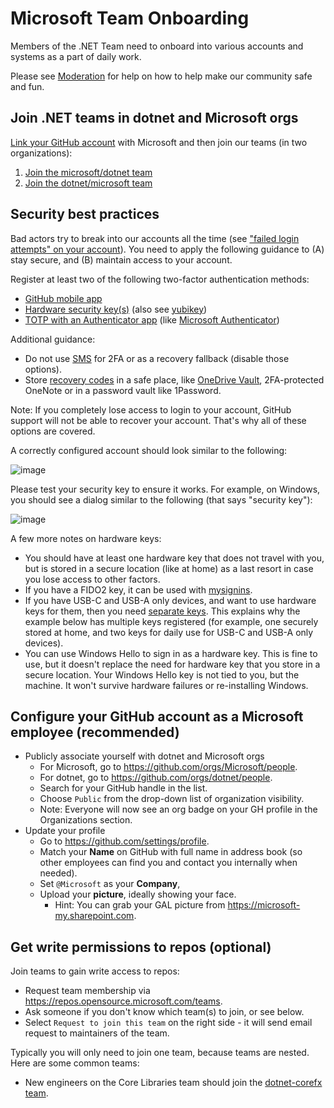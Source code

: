 # Microsoft Team Onboarding

Members of the .NET Team need to onboard into various accounts and systems as a part of daily work.

Please see [Moderation](./moderation.md) for help on how to help make our community safe and fun.

## Join .NET teams in dotnet and Microsoft orgs

[Link your GitHub account](https://repos.opensource.microsoft.com/link) with Microsoft and then join our teams (in two organizations):

1. [Join the microsoft/dotnet team](https://repos.opensource.microsoft.com/Microsoft/teams/dotnet/join/)
1. [Join the dotnet/microsoft team](https://repos.opensource.microsoft.com/dotnet/teams/microsoft/join/)

## Security best practices

Bad actors try to break into our accounts all the time (see ["failed login attempts" on your account](https://github.com/settings/security-log?q=action%3Auser.failed_login)). You need to apply the following guidance to (A) stay secure, and (B) maintain access to your account.

Register at least two of the following two-factor authentication methods:

* [GitHub mobile app](https://github.blog/2022-01-25-secure-your-github-account-github-mobile-2fa/)
* [Hardware security key(s)](https://docs.github.com/authentication/securing-your-account-with-two-factor-authentication-2fa/configuring-two-factor-authentication#configuring-two-factor-authentication-using-a-security-key) (also see [yubikey](https://www.yubico.com/works-with-yubikey/catalog/github/))
* [TOTP with an Authenticator app](https://docs.github.com/authentication/securing-your-account-with-two-factor-authentication-2fa/configuring-two-factor-authentication#configuring-two-factor-authentication-using-a-totp-mobile-app) (like [Microsoft Authenticator](https://support.microsoft.com/account-billing/download-and-install-the-microsoft-authenticator-app-351498fc-850a-45da-b7b6-27e523b8702a))

Additional guidance:

* Do not use [SMS](https://en.wikipedia.org/wiki/SIM_swap_scam) for 2FA or as a recovery fallback (disable those options).
* Store [recovery codes](https://docs.github.com/authentication/securing-your-account-with-two-factor-authentication-2fa/configuring-two-factor-authentication-recovery-methods) in a safe place, like [OneDrive Vault](https://www.microsoft.com/microsoft-365/onedrive/personal-vault), 2FA-protected OneNote or in a password vault like 1Password.

Note: If you completely lose access to login to your account, GitHub support will not be able to recover your account. That's why all of these options are covered.

A correctly configured account should look similar to the following:

![image](https://user-images.githubusercontent.com/2608468/166490511-557e41e3-2fe0-45a6-a67b-425bf6800be1.png)

Please test your security key to ensure it works. For example, on Windows, you should see a dialog similar to the following (that says "security key"):

![image](https://user-images.githubusercontent.com/2608468/83581665-56980400-a4f4-11ea-8096-ddd553d28e18.png)

A few more notes on hardware keys:

* You should have at least one hardware key that does not travel with you, but is stored in a secure location (like at home) as a last resort in case you lose access to other factors.
* If you have a FIDO2 key, it can be used with [mysignins](https://mysignins.microsoft.com/).
* If you have USB-C and USB-A only devices, and want to use hardware keys for them, then you need [separate keys](https://www.yubico.com/works-with-yubikey/catalog/github/). This explains why the example below has multiple keys registered (for example, one securely stored at home, and two keys for daily use for USB-C and USB-A only devices).
* You can use Windows Hello to sign in as a hardware key. This is fine to use, but it doesn't replace the need for hardware key that you store in a secure location. Your Windows Hello key is not tied to you, but the machine. It won't survive hardware failures or re-installing Windows.

## Configure your GitHub account as a Microsoft employee (recommended)

* Publicly associate yourself with dotnet and Microsoft orgs
  * For Microsoft, go to <https://github.com/orgs/Microsoft/people>.
  * For dotnet, go to <https://github.com/orgs/dotnet/people>.
  * Search for your GitHub handle in the list.
  * Choose `Public` from the drop-down list of organization visibility.
  * Note: Everyone will now see an org badge on your GH profile in the Organizations section.
* Update your profile
  * Go to <https://github.com/settings/profile>.
  * Match your **Name** on GitHub with full name in address book (so other employees can find you and contact you internally when needed).
  * Set `@Microsoft` as your **Company**,
  * Upload your **picture**, ideally showing your face.
    * Hint: You can grab your GAL picture from <https://microsoft-my.sharepoint.com>.

## Get write permissions to repos (optional)

Join teams to gain write access to repos:

* Request team membership via <https://repos.opensource.microsoft.com/teams>.
* Ask someone if you don't know which team(s) to join, or see below.
* Select `Request to join this team` on the right side - it will send email request to maintainers of the team.

Typically you will only need to join one team, because teams are nested. Here are some common teams:

* New engineers on the Core Libraries team should join the [dotnet-corefx team](https://repos.opensource.microsoft.com/dotnet/teams/dotnet-corefx/join).
